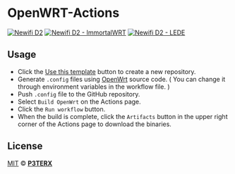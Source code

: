 # OpenWRT-Actions
[![Newifi D2](https://github.com/lukaskronus/Router-Firmware/actions/workflows/newifi_d2.yml/badge.svg)](https://github.com/lukaskronus/Router-Firmware/actions/workflows/newifi_d2.yml)
[![Newifi D2 - ImmortalWRT](https://github.com/lukaskronus/Router-Firmware/actions/workflows/newifid2-immortal.yml/badge.svg)](https://github.com/lukaskronus/Router-Firmware/actions/workflows/newifid2-immortal.yml)
[![Newifi D2 - LEDE](https://github.com/lukaskronus/Router-Firmware/actions/workflows/newifi_d2_lede.yml/badge.svg)](https://github.com/lukaskronus/Router-Firmware/actions/workflows/newifi_d2_lede.yml)
## Usage

- Click the [Use this template](https://github.com/P3TERX/Actions-OpenWrt/generate) button to create a new repository.
- Generate `.config` files using [OpenWrt](https://github.com/openwrt/openwrt.git) source code. ( You can change it through environment variables in the workflow file. )
- Push `.config` file to the GitHub repository.
- Select `Build OpenWrt` on the Actions page.
- Click the `Run workflow` button.
- When the build is complete, click the `Artifacts` button in the upper right corner of the Actions page to download the binaries.

## License

[MIT](https://github.com/P3TERX/Actions-OpenWrt/blob/main/LICENSE) © [**P3TERX**](https://p3terx.com)

